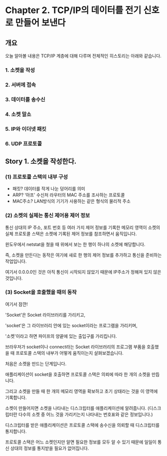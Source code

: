 # Chapter 2. TCP/IP의 데이터를 전기 신호로 만들어 보낸다

## 개요

오늘 알아볼 내용은 TCP/IP 계층에 대해 다루며 전체적인 히스토리는 아래와 같습니다.

### 1. 소켓을 작성

### 2. 서버에 접속

### 3. 데이터를 송수신

### 4. 소켓 말소

### 5. IP와 이더넷 패킷

### 6. UDP 프로토콜

## Story 1. 소켓을 작성한다.

### (1) 프로토콜 스택의 내부 구성

- 패킷? 데이터를 작게 나눈 덩어리를 의미
- ARP? ‘아프' 수신처 라우터의 MAC 주소를 조사하는 프로토콜
- MAC주소? LAN방식의 기기가 사용하는 같은 형식의 물리적 주소

### (2) 소켓의 실체는 통신 제어용 제어 정보

통신 상대의 IP 주소, 포트 번호 등 여러 가지 제어 정보를 기록한 메모리 영역이 소켓의 실체
프로토콜 스택은 소켓에 기록된 제어 정보를 참조하면서 움직입니다.

윈도우에서 netstat을 쳤을 때
위에서 보는 한 행이 하나의 소켓에 해당합니다.

즉, 소켓을 만든다는 동작은 여기에 새로 한 행의 제어 정보를 추가하고 통신을 준비하는 작업입니다.

여기서 0.0.0.0인 것은 아직 통신이 시작되지 않았기 때문에 IP주소가 정해져 있지 않은 것입니다.

### (3) Socket을 호출했을 때의 동작

여기서 잠깐!

'Socket'은 Socket 라이브러리를 가리키고,

'socket'은 그 라이브러리 안에 있는 socket이라는 프로그램을 가리키며,

'소켓'이라고 하면 파이프의 양끝에 있는 출입구를 가리킵니다.

브라우저가 socket이나 connect라는 Socket 라이브러리의 프로그램 부품을 호출했을 때 프로토콜 스택의 내부가 어떻게 움직이는지 살펴보겠습니다.

처음은 소켓을 만드는 단계입니다.

애플리케이션이 socket을 호출하면 프로토콜 스택은 의뢰에 따라 한 개의 소켓을 만듭니다.

그리고 소켓을 만들 때 한 개의 메모리 영역을 확보하고 초기 상태라는 것을 이 영역에 기록합니다.

소켓이 만들어지면 소켓을 나타내는 디스크립터를 애플리케이션에 알려줍니다. (디스크립터란 다수의 소켓 중 어느 것을 가리키는지 나타내는 번호표와 같은 정보입니다.)

디스크립터를 받은 애플리케이션은 프로토콜 스택에 송수신을 의뢰할 때 디스크립터를 통지합니다.

프로토콜 스택은 어느 소켓인지만 알면 필요한 정보를 모두 알 수 있기 때문에 일일이 통신 상대의 정보를 통지받을 필요가 없어집니다.

